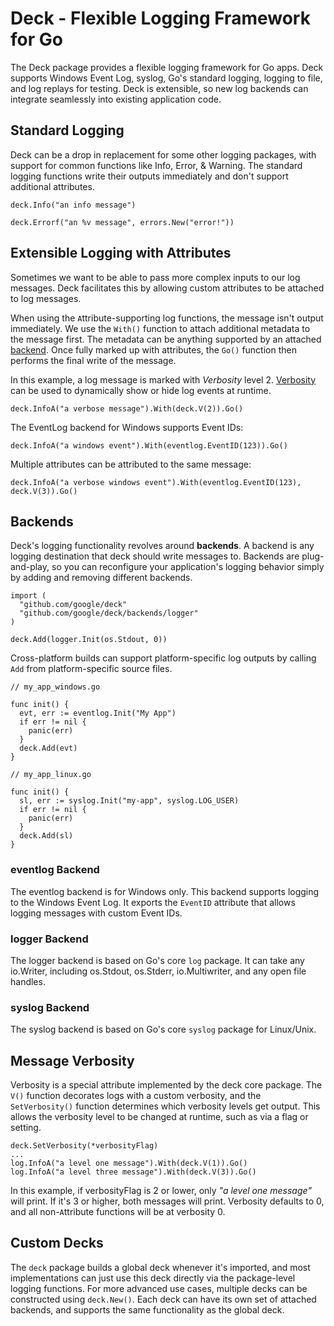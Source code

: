 # Deck - Flexible Logging Framework for Go

The Deck package provides a flexible logging framework for Go apps. Deck
supports Windows Event Log, syslog, Go's standard logging, logging to file, and
log replays for testing. Deck is extensible, so new log backends can integrate
seamlessly into existing application code.

## Standard Logging

Deck can be a drop in replacement for some other logging packages, with support
for common functions like Info, Error, & Warning. The standard logging functions
write their outputs immediately and don't support additional attributes.

```
deck.Info("an info message")
```

```
deck.Errorf("an %v message", errors.New("error!"))
```

## Extensible Logging with Attributes

Sometimes we want to be able to pass more complex inputs to our log messages.
Deck facilitates this by allowing custom attributes to be attached to log
messages.

When using the `A`ttribute-supporting log functions, the message isn't output
immediately. We use the `With()` function to attach additional metadata to the
message first. The metadata can be anything supported by an attached
[backend](#backends). Once fully marked up with attributes, the `Go()` function
then performs the final write of the message.

In this example, a log message is marked with *Verbosity* level 2.
[Verbosity](#message-verbosity) can be used to dynamically show or hide log events at
runtime.

```
deck.InfoA("a verbose message").With(deck.V(2)).Go()
```

The EventLog backend for Windows supports Event IDs:

```
deck.InfoA("a windows event").With(eventlog.EventID(123)).Go()
```

Multiple attributes can be attributed to the same message:

```
deck.InfoA("a verbose windows event").With(eventlog.EventID(123), deck.V(3)).Go()
```

## Backends

Deck's logging functionality revolves around **backends**. A backend is any
logging destination that deck should write messages to. Backends are
plug-and-play, so you can reconfigure your application's logging behavior simply
by adding and removing different backends.

```
import (
  "github.com/google/deck"
  "github.com/google/deck/backends/logger"
)

deck.Add(logger.Init(os.Stdout, 0))
```

Cross-platform builds can support platform-specific log outputs by calling `Add`
from platform-specific source files.

```
// my_app_windows.go

func init() {
  evt, err := eventlog.Init("My App")
  if err != nil {
    panic(err)
  }
  deck.Add(evt)
}
```

```
// my_app_linux.go

func init() {
  sl, err := syslog.Init("my-app", syslog.LOG_USER)
  if err != nil {
    panic(err)
  }
  deck.Add(sl)
}
```

### eventlog Backend

The eventlog backend is for Windows only. This backend supports logging to the
Windows Event Log. It exports the `EventID` attribute that allows logging
messages with custom Event IDs.

### logger Backend

The logger backend is based on Go's core `log` package. It can take any
io.Writer, including os.Stdout, os.Stderr, io.Multiwriter, and any open file
handles.

### syslog Backend

The syslog backend is based on Go's core `syslog` package for Linux/Unix.

## Message Verbosity

Verbosity is a special attribute implemented by the deck core package. The `V()`
function decorates logs with a custom verbosity, and the `SetVerbosity()`
function determines which verbosity levels get output. This allows the verbosity
level to be changed at runtime, such as via a flag or setting.

```
deck.SetVerbosity(*verbosityFlag)
...
log.InfoA("a level one message").With(deck.V(1)).Go()
log.InfoA("a level three message").With(deck.V(3)).Go()
```

In this example, if verbosityFlag is 2 or lower, only *"a level one message"*
will print. If it's 3 or higher, both messages will print. Verbosity defaults to
0, and all non-`A`ttribute functions will be at verbosity 0.

## Custom Decks

The `deck` package builds a global deck whenever it's imported, and most
implementations can just use this deck directly via the package-level logging
functions. For more advanced use cases, multiple decks can be constructed using
`deck.New()`. Each deck can have its own set of attached backends, and supports
the same functionality as the global deck.
